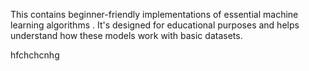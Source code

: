 This contains beginner-friendly implementations of essential machine learning algorithms .
It's designed for educational purposes and helps understand how these models work with basic datasets.


hfchchcnhg
